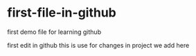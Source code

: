 # first-file-in-github
first demo file for learning github

first edit in github this is use for changes in project we add here
